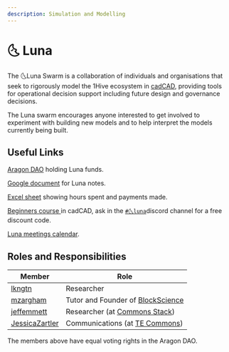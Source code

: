 ```yaml
---
description: Simulation and Modelling
---
```


# 🌜 Luna

The 🌜Luna Swarm is a collaboration of individuals and organisations that seek to rigorously model the 1Hive ecosystem in [cadCAD](http://cadcad.org), providing tools for operational decision support including future design and governance decisions.

The Luna swarm encourages anyone interested to get involved to experiment with building new models and to help interpret the models currently being built.

## Useful Links 

 [Aragon DAO](https://aragon.1hive.org/#/luna/) holding Luna funds.

 [Google document](https://docs.google.com/document/d/1UkWflaDNh5aF8BeRUoIQx3g3z7P2mE0cU0N4dbwz4Sk/edit#heading=h.jq42e3ro14o3) for Luna notes.

 [Excel sheet](https://docs.google.com/spreadsheets/d/1pnKFUvbeWdS_C7KlFoM_GM2mFq0yCCfdVVI-UFqP20s/edit#gid=0) showing hours spent and payments made.

[Beginners course ](https://www.cadcad.education)in cadCAD, ask in the [`#🌜luna`](https://discord.gg/efpG78vZ4q)discord channel for a free discount code.

[Luna meetings calendar](https://calendar.google.com/calendar/embed?src=cadcad.org%40gmail.com\&ctz=America%2FVancouver).

## Roles and Responsibilities

| Member                                                             | Role                                                       |
| ------------------------------------------------------------------ | ---------------------------------------------------------- |
| [lkngtn](https://forum.1hive.org/u/lkngtn)                         | Researcher                                                 |
| [mzargham](https://forum.1hive.org/u/mzargham/summary)             | Tutor and Founder of [BlockScience](https://block.science) |
| [jeffemmett](https://forum.1hive.org/u/jeffemmett/summary)         | Researcher (at [Commons Stack](https://commonsstack.org))  |
| [JessicaZartler](https://forum.1hive.org/u/jessicazartler/summary) | Communications (at [TE Commons](https://tecommons.org))    |

The members above have equal voting rights in the Aragon DAO.
